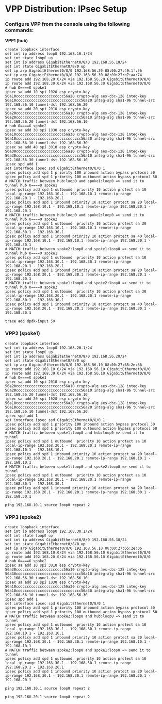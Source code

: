 # VPP Distribution: IPsec Setup

### Configure VPP from the console using the following commands:

**VPP1 (hub)**

    create loopback interface
    set int ip address loop0 192.168.10.1/24
    set int state loop0 up
    set int ip address GigabitEthernet0/8/0 192.168.56.10/24
    set int state GigabitEthernet0/8/0 up
    set ip arp GigabitEthernet0/8/0 192.168.56.20 08:00:27:49:1f:56
    set ip arp GigabitEthernet0/8/0 192.168.56.30 08:00:27:e7:aa:74
    ip route add 192.168.20.0/24 via 192.168.56.20 GigabitEthernet0/8/0
    ip route add 192.168.30.0/24 via 192.168.56.30 GigabitEthernet0/8/0
    # hub O====O spoke1
    ipsec sa add 10 spi 1020 esp crypto-key 56a10cccccccccccccccccccccc56a20 crypto-alg aes-cbc-128 integ-key 56a10cccccccccccccccccccccccccccccc56a20 integ-alg sha1-96 tunnel-src 192.168.56.10 tunnel-dst 192.168.56.20
    ipsec sa add 20 spi 2010 esp crypto-key 56a20cccccccccccccccccccccc56a10 crypto-alg aes-cbc-128 integ-key 56a20cccccccccccccccccccccccccccccc56a10 integ-alg sha1-96 tunnel-src 192.168.56.20 tunnel-dst 192.168.56.10
    # hub O====O spoke2
    ipsec sa add 30 spi 1030 esp crypto-key 56a10cccccccccccccccccccccc56a30 crypto-alg aes-cbc-128 integ-key 56a10cccccccccccccccccccccccccccccc56a30 integ-alg sha1-96 tunnel-src 192.168.56.10 tunnel-dst 192.168.56.30
    ipsec sa add 40 spi 3010 esp crypto-key 56a30cccccccccccccccccccccc56a10 crypto-alg aes-cbc-128 integ-key 56a30cccccccccccccccccccccccccccccc56a10 integ-alg sha1-96 tunnel-src 192.168.56.30 tunnel-dst 192.168.56.10
    ipsec spd add 1
    set interface ipsec spd GigabitEthernet0/8/0 1
    ipsec policy add spd 1 priority 100 inbound action bypass protocol 50
    ipsec policy add spd 1 priority 100 outbound action bypass protocol 50
    # MATCH traffic between hub:loop0 and spoke1:loop0 => send it to tunnel hub O====O spoke1
    ipsec policy add spd 1 outbound  priority 10 action protect sa 10 local-ip-range 192.168.10.1 - 192.168.10.1 remote-ip-range 192.168.20.1 - 192.168.20.1
    ipsec policy add spd 1 inbound priority 10 action protect sa 20 local-ip-range 192.168.10.1 - 192.168.10.1 remote-ip-range 192.168.20.1 - 192.168.20.1
    # MATCH traffic between hub:loop0 and spoke2:loop0 => send it to tunnel hub O====O spoke2
    ipsec policy add spd 1 outbound  priority 10 action protect sa 30 local-ip-range 192.168.10.1 - 192.168.10.1 remote-ip-range 192.168.30.1 - 192.168.30.1
    ipsec policy add spd 1 inbound priority 10 action protect sa 40 local-ip-range 192.168.10.1 - 192.168.10.1 remote-ip-range 192.168.30.1 - 192.168.30.1
    # MATCH traffic between spoke2:loop0 and spoke1:loop0 => send it to tunnel hub O====O spoke1
    ipsec policy add spd 1 outbound  priority 10 action protect sa 10 local-ip-range 192.168.30.1 - 192.168.30.1 remote-ip-range 192.168.20.1 - 192.168.20.1
    ipsec policy add spd 1 inbound priority 10 action protect sa 20 local-ip-range 192.168.30.1 - 192.168.30.1 remote-ip-range 192.168.20.1 - 192.168.20.1
    # MATCH traffic between spoke1:loop0 and spoke2:loop0 => send it to tunnel hub O====O spoke2
    ipsec policy add spd 1 outbound  priority 10 action protect sa 30 local-ip-range 192.168.20.1 - 192.168.20.1 remote-ip-range 192.168.30.1 - 192.168.30.1
    ipsec policy add spd 1 inbound priority 10 action protect sa 40 local-ip-range 192.168.20.1 - 192.168.20.1 remote-ip-range 192.168.30.1 - 192.168.30.1
    
    trace add dpdk-input 50
    

### VPP2 (spoke1)

    create loopback interface
    set int ip address loop0 192.168.20.1/24
    set int state loop0 up
    set int ip address GigabitEthernet0/8/0 192.168.56.20/24
    set int state GigabitEthernet0/8/0 up
    set ip arp GigabitEthernet0/8/0 192.168.56.10 08:00:27:65:2e:36
    ip route add 192.168.10.0/24 via 192.168.56.10 GigabitEthernet0/8/0
    ip route add 192.168.30.0/24 via 192.168.56.10 GigabitEthernet0/8/0
    # hub O====O spoke1
    ipsec sa add 10 spi 2010 esp crypto-key 56a20cccccccccccccccccccccc56a10 crypto-alg aes-cbc-128 integ-key 56a20cccccccccccccccccccccccccccccc56a10 integ-alg sha1-96 tunnel-src 192.168.56.20 tunnel-dst 192.168.56.10
    ipsec sa add 20 spi 1020 esp crypto-key 56a10cccccccccccccccccccccc56a20 crypto-alg aes-cbc-128 integ-key 56a10cccccccccccccccccccccccccccccc56a20 integ-alg sha1-96 tunnel-src 192.168.56.10 tunnel-dst 192.168.56.20
    ipsec spd add 1
    set interface ipsec spd GigabitEthernet0/8/0 1
    ipsec policy add spd 1 priority 100 inbound action bypass protocol 50
    ipsec policy add spd 1 priority 100 outbound action bypass protocol 50
    # MATCH traffic between spoke1:loop0 and hub:loop0 => send it to tunnel
    ipsec policy add spd 1 outbound  priority 10 action protect sa 10 local-ip-range 192.168.20.1 - 192.168.20.1 remote-ip-range 192.168.10.1 - 192.168.10.1
    ipsec policy add spd 1 inbound priority 10 action protect sa 20 local-ip-range 192.168.20.1 - 192.168.20.1 remote-ip-range 192.168.10.1 - 192.168.10.1
    # MATCH traffic between spoke1:loop0 and spoke2:loop0 => send it to tunnel
    ipsec policy add spd 1 outbound  priority 10 action protect sa 10 local-ip-range 192.168.20.1 - 192.168.20.1 remote-ip-range 192.168.30.1 - 192.168.30.1
    ipsec policy add spd 1 inbound priority 10 action protect sa 20 local-ip-range 192.168.20.1 - 192.168.20.1 remote-ip-range 192.168.30.1 - 192.168.30.1
    
    ping 192.168.10.1 source loop0 repeat 2
    

### VPP3 (spoke2)

    create loopback interface
    set int ip address loop0 192.168.30.1/24
    set int state loop0 up
    set int ip address GigabitEthernet0/8/0 192.168.56.30/24
    set int state GigabitEthernet0/8/0 up
    set ip arp GigabitEthernet0/8/0 192.168.56.10 08:00:27:65:2e:36
    ip route add 192.168.10.0/24 via 192.168.56.10 GigabitEthernet0/8/0
    ip route add 192.168.20.0/24 via 192.168.56.10 GigabitEthernet0/8/0
    # hub O====O spoke2
    ipsec sa add 10 spi 3010 esp crypto-key 56a30cccccccccccccccccccccc56a10 crypto-alg aes-cbc-128 integ-key 56a30cccccccccccccccccccccccccccccc56a10 integ-alg sha1-96 tunnel-src 192.168.56.30 tunnel-dst 192.168.56.10
    ipsec sa add 20 spi 1030 esp crypto-key 56a10cccccccccccccccccccccc56a30 crypto-alg aes-cbc-128 integ-key 56a10cccccccccccccccccccccccccccccc56a30 integ-alg sha1-96 tunnel-src 192.168.56.10 tunnel-dst 192.168.56.30
    ipsec spd add 1
    set interface ipsec spd GigabitEthernet0/8/0 1
    ipsec policy add spd 1 priority 100 inbound action bypass protocol 50
    ipsec policy add spd 1 priority 100 outbound action bypass protocol 50
    # MATCH traffic between spoke2:loop0 and hub:loop0 => send it to tunnel
    ipsec policy add spd 1 outbound  priority 10 action protect sa 10 local-ip-range 192.168.30.1 - 192.168.30.1 remote-ip-range 192.168.10.1 - 192.168.10.1
    ipsec policy add spd 1 inbound priority 10 action protect sa 20 local-ip-range 192.168.30.1 - 192.168.30.1 remote-ip-range 192.168.10.1 - 192.168.10.1
    # MATCH traffic between spoke2:loop0 and spoke1:loop0 => send it to tunnel
    ipsec policy add spd 1 outbound  priority 10 action protect sa 10 local-ip-range 192.168.30.1 - 192.168.30.1 remote-ip-range 192.168.20.1 - 192.168.20.1
    ipsec policy add spd 1 inbound priority 10 action protect sa 20 local-ip-range 192.168.30.1 - 192.168.30.1 remote-ip-range 192.168.20.1 - 192.168.20.1
    
    ping 192.168.10.1 source loop0 repeat 2
    
    ping 192.168.20.1 source loop0 repeat 2
